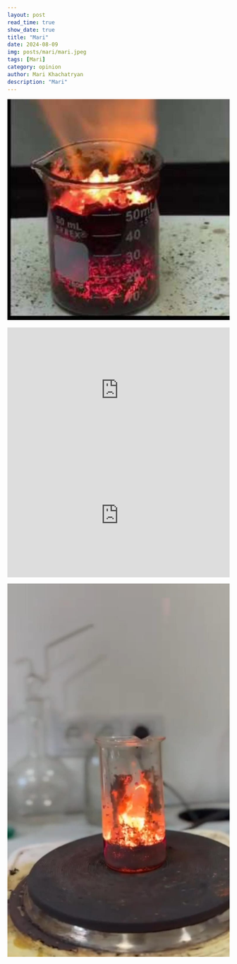 ```yaml
---
layout: post
read_time: true
show_date: true
title: "Mari"
date: 2024-08-09
img: posts/mari/mari.jpeg
tags: [Mari]
category: opinion
author: Mari Khachatryan
description: "Mari"
---
```


   

![Լոգանքի Ռումբեր](./assets/img/posts/mari/mari_1.jpeg)

 


<div style="position: relative; padding-bottom: 56.25%; height: 0; overflow: hidden; max-width: 100%; background: #000;">
  <iframe src="https://www.youtube.com/embed/HjFI6eU5xyU" style="position: absolute; top: 0; left: 0; width: 100%; height: 100%;" frameborder="0" allow="accelerometer; autoplay; clipboard-write; encrypted-media; gyroscope; picture-in-picture" allowfullscreen></iframe>
</div>




<div style="position: relative; padding-bottom: 56.25%; height: 0; overflow: hidden; max-width: 100%; background: #000;">
  <iframe src="https://www.youtube.com/embed/l8McJSOtD_U" style="position: absolute; top: 0; left: 0; width: 100%; height: 100%;" frameborder="0" allow="accelerometer; autoplay; clipboard-write; encrypted-media; gyroscope; picture-in-picture" allowfullscreen></iframe>
</div>



![Լոգանքի Ռումբեր](./assets/img/posts/mari/mari_2.jpeg)
